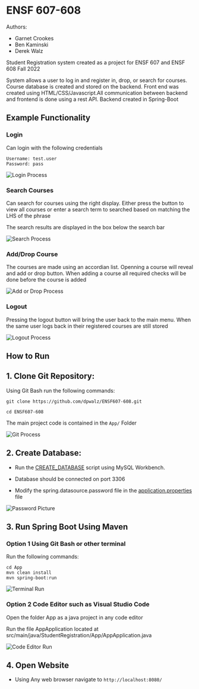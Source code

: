 # ENSF 607-608

Authors:
- Garnet Crookes
- Ben Kaminski
- Derek Walz

Student Registration system created as a project for ENSF 607 and ENSF 608 Fall 2022

System allows a user to log in and register in, drop, or search for courses. Course database is created and stored on the backend. Front end was created using HTML/CSS/Javascript.All communication between backend and frontend is done using a rest API. Backend created in Spring-Boot 

## Example Functionality

### Login 

Can login with the following credentials

```
Username: test.user
Password: pass
```

![Login Process](Documentation/Screenshots/login.png)

### Search Courses

Can search for courses using the right display. Either press the button to view all courses or enter a search term to searched based on matching the LHS of the phrase

The search results are displayed in the box below the search bar

![Search Process](Documentation/Screenshots/search_course.png)

### Add/Drop Course

The courses are made using an accordian list. Openning a course will reveal and add or drop button. When adding a course all required checks will be done before the course is added

![Add or Drop Process](Documentation/Screenshots/add_drop.png)


### Logout

Pressing the logout button will bring the user back to the main menu. When the same user logs back in their registered courses are still stored

![Logout Process](Documentation/Screenshots/logout.png)

## How to Run

## 1. Clone Git Repository:
	

Using Git Bash run the following commands:
```
git clone https://github.com/dpwalz/ENSF607-608.git

cd ENSF607-608
``` 
The main project code is contained in the ```App/``` Folder

![Git Process](Documentation/Screenshots/git_process.png)
	

## 2. Create Database:
	
- Run the [CREATE_DATABASE](CREATE_DATABASE.sql) script using MySQL Workbench.

- Database should be connected on port 3306

- Modify the spring.datasource.password file in the [application.properties](/App/src/main/resources/application.properties) file

![Password Picture](Documentation/Screenshots/database_password.png)

## 3. Run Spring Boot Using Maven

### Option 1 Using Git Bash or other terminal

Run the following commands:
```
cd App
mvn clean install
mvn spring-boot:run
``` 

![Terminal Run](Documentation/Screenshots/run_terminal.png)

### Option 2 Code Editor such as Visual Studio Code

Open the folder App as a java project in any code editor

Run the file AppApplication located at src/main/java/StudentRegistration/App/AppApplication.java


![Code Editor Run](Documentation/Screenshots/run_gui.png)

## 4. Open Website

- Using Any web browser navigate to ```http://localhost:8080/```